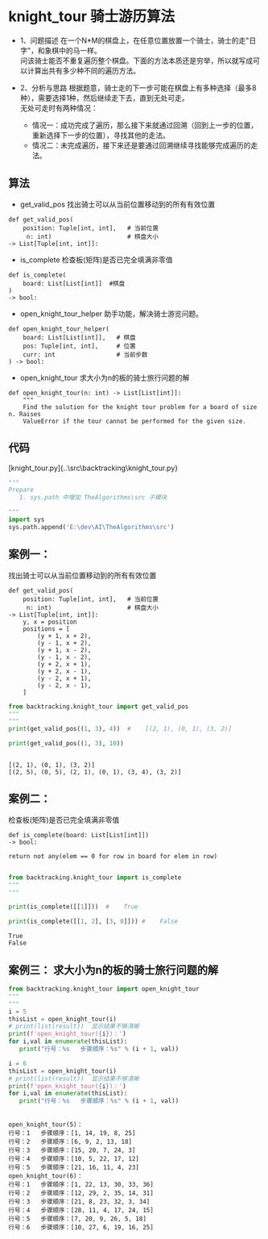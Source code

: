 # knight_tour  骑士游历算法

- 1、问题描述
在一个N*M的棋盘上，在任意位置放置一个骑士，骑士的走"日字"，和象棋中的马一样。<br>
问该骑士能否不重复遍历整个棋盘。下面的方法本质还是穷举，所以就写成可以计算出共有多少种不同的遍历方法。<br>

- 2、分析与思路
根据题意，骑士走的下一步可能在棋盘上有多种选择（最多8种），需要选择1种，然后继续走下去，直到无处可走。 <br>
无处可走时有两种情况：
  - 情况一：成功完成了遍历，那么接下来就通过回溯（回到上一步的位置，重新选择下一步的位置），寻找其他的走法。
  - 情况二：未完成遍历，接下来还是要通过回溯继续寻找能够完成遍历的走法。

## 算法
- get_valid_pos 找出骑士可以从当前位置移动到的所有有效位置
```
def get_valid_pos(
    position: Tuple[int, int],   # 当前位置
     n: int)                     # 棋盘大小
-> List[Tuple[int, int]]:
```
- is_complete 检查板(矩阵)是否已完全填满非零值
```
def is_complete(
    board: List[List[int]]  #棋盘
) 
-> bool:
```
- open_knight_tour_helper 助手功能，解决骑士游览问题。
```
def open_knight_tour_helper(
    board: List[List[int]],   # 棋盘
    pos: Tuple[int, int],     # 位置
    curr: int                 # 当前步数 
) -> bool:
```
- open_knight_tour 求大小为n的板的骑士旅行问题的解  
```
def open_knight_tour(n: int) -> List[List[int]]:
    """
    Find the solution for the knight tour problem for a board of size n. Raises
    ValueError if the tour cannot be performed for the given size.
```    
## 代码
[knight_tour.py]{..\src\backtracking\knight_tour.py}




```python
"""
Prepare
   1. sys.path 中增加 TheAlgorithms\src 子模块

"""
import sys
sys.path.append('E:\dev\AI\TheAlgorithms\src')

```

## 案例一： 

找出骑士可以从当前位置移动到的所有有效位置

```
def get_valid_pos(
    position: Tuple[int, int],   # 当前位置
     n: int)                     # 棋盘大小
-> List[Tuple[int, int]]:
    y, x = position
    positions = [
        (y + 1, x + 2),
        (y - 1, x + 2),
        (y + 1, x - 2),
        (y - 1, x - 2),
        (y + 2, x + 1),
        (y + 2, x - 1),
        (y - 2, x + 1),
        (y - 2, x - 1),
    ]
```


```python
from backtracking.knight_tour import get_valid_pos
"""
"""
print(get_valid_pos((1, 3), 4))  #    [(2, 1), (0, 1), (3, 2)]

print(get_valid_pos((1, 3), 10))  



```

    [(2, 1), (0, 1), (3, 2)]
    [(2, 5), (0, 5), (2, 1), (0, 1), (3, 4), (3, 2)]
    

## 案例二： 
检查板(矩阵)是否已完全填满非零值  

```
def is_complete(board: List[List[int]]) 
-> bool:

return not any(elem == 0 for row in board for elem in row)


```


```python
from backtracking.knight_tour import is_complete
"""
"""

print(is_complete([[1]]))  #    True

print(is_complete([[1, 2], [3, 0]])) #    False

```

    True
    False
    

## 案例三： 求大小为n的板的骑士旅行问题的解  


```python
from backtracking.knight_tour import open_knight_tour
"""
"""
i = 5
thisList = open_knight_tour(i)
# print(list(result))  显示结果不够清晰
print(f'open_knight_tour({i})：')
for i,val in enumerate(thisList):
   print("行号：%s   步骤顺序：%s" % (i + 1, val))

i = 6
thisList = open_knight_tour(i)
# print(list(result))  显示结果不够清晰
print(f'open_knight_tour({i})：')
for i,val in enumerate(thisList):
   print("行号：%s   步骤顺序：%s" % (i + 1, val))
   
```

    open_knight_tour(5)：
    行号：1   步骤顺序：[1, 14, 19, 8, 25]
    行号：2   步骤顺序：[6, 9, 2, 13, 18]
    行号：3   步骤顺序：[15, 20, 7, 24, 3]
    行号：4   步骤顺序：[10, 5, 22, 17, 12]
    行号：5   步骤顺序：[21, 16, 11, 4, 23]
    open_knight_tour(6)：
    行号：1   步骤顺序：[1, 22, 13, 30, 33, 36]
    行号：2   步骤顺序：[12, 29, 2, 35, 14, 31]
    行号：3   步骤顺序：[21, 8, 23, 32, 3, 34]
    行号：4   步骤顺序：[28, 11, 4, 17, 24, 15]
    行号：5   步骤顺序：[7, 20, 9, 26, 5, 18]
    行号：6   步骤顺序：[10, 27, 6, 19, 16, 25]
    
